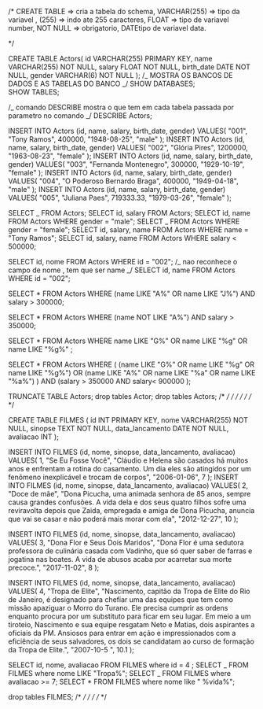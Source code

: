 /\*
CREATE TABLE => cria a tabela do schema,
VARCHAR(255) => tipo da variavel ,
(255) => indo ate 255 caracteres,
FLOAT => tipo de variavel number,
NOT NULL => obrigatorio,
DATEtipo de variavel data.

\*/

CREATE TABLE Actors(
id VARCHAR(255) PRIMARY KEY,
name VARCHAR(255) NOT NULL,
salary FLOAT NOT NULL,
birth_date DATE NOT NULL,
gender VARCHAR(6) NOT NULL
);
/_ MOSTRA OS BANCOS DE DADOS E AS TABELAS DO BANCO _/
SHOW DATABASES;  
SHOW TABLES;

/_ comando DESCRIBE mostra o que tem em cada tabela passada por parametro no comando _/
DESCRIBE Actors;

INSERT INTO Actors (id, name, salary, birth_date, gender)
VALUES(
"001",
"Tony Ramos",
400000,
"1948-08-25",
"male"
);
INSERT INTO Actors (id, name, salary, birth_date, gender)
VALUES(
"002",
"Glória Pires",
1200000,
"1963-08-23",
"female"
);
INSERT INTO Actors (id, name, salary, birth_date, gender)
VALUES(
"003",
"Fernanda Montenegro",
300000,
"1929-10-19",
"female"
);
INSERT INTO Actors (id, name, salary, birth_date, gender)
VALUES(
"004",
"O Poderoso Bernardo Braga",
400000,
"1949-04-18",
"male"
);
INSERT INTO Actors (id, name, salary, birth_date, gender)
VALUES(
"005",
"Juliana Paes",
719333.33,
"1979-03-26",
"female"
);

SELECT _ FROM Actors;
SELECT id, salary FROM Actors;
SELECT id, name FROM Actors WHERE gender = "male";
SELECT _ FROM Actors WHERE gender = "female";
SELECT id, salary, name FROM Actors WHERE name = "Tony Ramos";
SELECT id, salary, name FROM Actors WHERE salary < 500000;

SELECT id, nome FROM Actors WHERE id = "002";
/_ nao reconhece o campo de nome , tem que ser name _/
SELECT id, name FROM Actors WHERE id = "002";

SELECT \* FROM Actors WHERE (name LIKE "A%" OR name LIKE "J%") AND salary > 300000;

SELECT \* FROM Actors WHERE (name NOT LIKE "A%") AND salary > 350000;

SELECT \* FROM Actors WHERE name LIKE "G%" OR name LIKE "%g" OR name LIKE "%g%" ;

SELECT \* FROM Actors WHERE ( (name LIKE "G%" OR name LIKE "%g" OR name LIKE "%g%") OR (name LIKE "A%" OR name LIKE "%a" OR name LIKE "%a%") ) AND (salary > 350000 AND salary< 900000 );

TRUNCATE TABLE Actors;
drop tables Actor;
drop tables Actors;
/\* _/
/_ _/
/_ _/
/_ \*/

CREATE TABLE FILMES (
id INT PRIMARY KEY,
nome VARCHAR(255) NOT NULL,
sinopse TEXT NOT NULL,
data_lancamento DATE NOT NULL,
avaliacao INT
);

INSERT INTO FILMES (id, nome, sinopse, data_lancamento, avaliacao)
VALUES(
1,
"Se Eu Fosse Você",
"Cláudio e Helena são casados há muitos anos e enfrentam a rotina do casamento. Um dia eles são atingidos por um fenômeno inexplicável e trocam de corpos",
"2006-01-06",
7
);
INSERT INTO FILMES (id, nome, sinopse, data_lancamento, avaliacao)
VALUES(
2,
"Doce de mãe",
"Dona Picucha, uma animada senhora de 85 anos, sempre causa grandes confusões. A vida dela e dos seus quatro filhos sofre uma reviravolta depois que Zaida, empregada e amiga de Dona Picucha, anuncia que vai se casar e não poderá mais morar com ela",
"2012-12-27",
10
);

INSERT INTO FILMES (id, nome, sinopse, data_lancamento, avaliacao)
VALUES(
3,
"Dona Flor e Seus Dois Maridos",
"Dona Flor é uma sedutora professora de culinária casada com Vadinho, que só quer saber de farras e jogatina nas boates. A vida de abusos acaba por acarretar sua morte precoce.",
"2017-11-02",
8
);

INSERT INTO FILMES (id, nome, sinopse, data_lancamento, avaliacao)
VALUES(
4,
"Tropa de Elite",
"Nascimento, capitão da Tropa de Elite do Rio de Janeiro, é designado para chefiar uma das equipes que tem como missão apaziguar o Morro do Turano. Ele precisa cumprir as ordens enquanto procura por um substituto para ficar em seu lugar. Em meio a um tiroteio, Nascimento e sua equipe resgatam Neto e Matias, dois aspirantes a oficiais da PM. Ansiosos para entrar em ação e impressionados com a eficiência de seus salvadores, os dois se candidatam ao curso de formação da Tropa de Elite.",
"2007-10-5 ",
10.1
);

SELECT id, nome, avaliacao FROM FILMES where id = 4 ;
SELECT _ FROM FILMES where nome LIKE "Tropa%";
SELECT _ FROM FILMES where avaliacao >= 7;
SELECT \* FROM FILMES where nome like " %vida%";

drop tables FILMES;
/\* _/
/_ _/
/_ \*/
